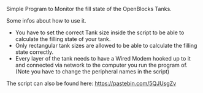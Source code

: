 Simple Program to Monitor the fill state of the OpenBlocks Tanks.


Some infos about how to use it.
- You have to set the correct Tank size inside the script to be able to calculate the filling state of your tank.
- Only rectangular tank sizes are allowed to be able to calculate the filling state correctly.
- Every layer of the tank needs to have a Wired Modem hooked up to it and connected via network to the computer you run the program of. (Note you have to change the peripheral names in the script)



The script can also be found here: https://pastebin.com/5QJUsgZv